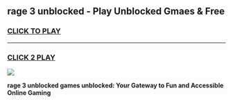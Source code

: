 
## rage 3 unblocked - Play Unblocked Gmaes & Free
<h3>
<a href="https://news.freeplayer.one?title=rage_3_unblocked&ref=16F">CLICK TO PLAY</a></h3>
<hr>

<h3>
<a href="https://news.freeplayer.one?title=rage_3_unblocked&ref=16F">CLICK 2 PLAY</a>
  
</h3>

<a href="https://news.freeplayer.one?title=rage_3_unblocked&ref=16F/"><img src="https://clearcache.store/games.png"></a>


**rage 3 unblocked games unblocked: Your Gateway to Fun and Accessible Online Gaming**
